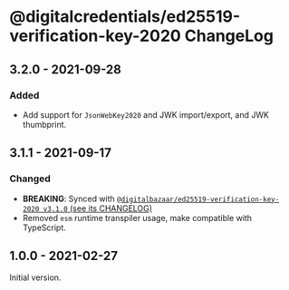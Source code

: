 # @digitalcredentials/ed25519-verification-key-2020 ChangeLog

## 3.2.0 - 2021-09-28
### Added
- Add support for `JsonWebKey2020` and JWK import/export, and JWK thumbprint.

## 3.1.1 - 2021-09-17

### Changed
- **BREAKING**: Synced with [`@digitalbazaar/ed25519-verification-key-2020 v3.1.0` 
  (see its CHANGELOG)](https://github.com/digitalbazaar/ed25519-verification-key-2020/blob/main/CHANGELOG.md#310---2021-06-24)
- Removed `esm` runtime transpiler usage, make compatible with TypeScript.

## 1.0.0 - 2021-02-27

Initial version.
